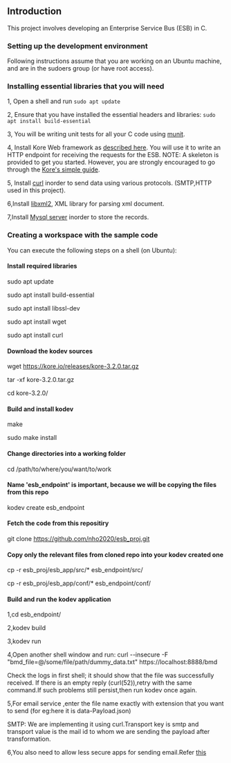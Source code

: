 ## Introduction
This project involves developing an Enterprise Service Bus (ESB) in C. 

### Setting up the development environment
Following instructions assume that you are working on an Ubuntu machine, and are in the sudoers group (or have root access).

### Installing essential libraries that you will need
1, Open a shell and run  `sudo apt update`

2, Ensure that you have installed the essential headers and libraries: `sudo apt install build-essential`

3, You will be writing unit tests for all your C code using [munit](https://nemequ.github.io/munit/).

4, Install Kore Web framework as [described here](https://docs.kore.io/3.3.1/install.html). You will use it to write an HTTP endpoint for receiving the requests for the ESB. NOTE: A skeleton is provided to get you started. However, you are strongly encouraged to go through the [Kore's simple guide](https://docs.kore.io/3.3.1/).


5, Install [curl](https://www.cyberciti.biz/faq/how-to-install-curl-command-on-a-ubuntu-linux/) inorder to send data using various protocols. (SMTP,HTTP used in this project).

6,Install [libxml2](https://askubuntu.com/questions/733169/how-to-install-libxml2-in-ubuntu-15-10), XML library for parsing xml document.

7,Install [Mysql server](https://www.digitalocean.com/community/tutorials/how-to-install-mysql-on-ubuntu-18-04) inorder to store the records.

### Creating a workspace with the sample code
You can execute the following steps on a shell (on Ubuntu):


#### Install required libraries
sudo apt update

sudo apt install build-essential

sudo apt install libssl-dev

sudo apt install wget

sudo apt install curl

#### Download the kodev sources
wget https://kore.io/releases/kore-3.2.0.tar.gz

tar -xf kore-3.2.0.tar.gz

cd kore-3.2.0/

#### Build and install kodev
make

sudo make install

#### Change directories into a working folder
cd /path/to/where/you/want/to/work

#### Name 'esb_endpoint' is important, because we will be copying the files from this repo
kodev create esb_endpoint

#### Fetch the code from this repositiry
git clone https://github.com/nho2020/esb_proj.git

#### Copy only the relevant files from cloned repo into your kodev created one
cp -r esb_proj/esb_app/src/* esb_endpoint/src/

cp -r esb_proj/esb_app/conf/* esb_endpoint/conf/

#### Build and run the kodev application
1,cd esb_endpoint/

2,kodev build

3,kodev run

4,Open another shell window and run: curl --insecure -F "bmd_file=@/some/file/path/dummy_data.txt" https://localhost:8888/bmd

Check the logs in first shell; it should show that the file was successfully received.
If there is an empty reply (curl(52)),retry with the same command.If such problems still persist,then run kodev once again.

5,For email service ,enter the file name exactly with extension that you want to send (for eg:here it is data-Payload.json)

 SMTP: We are implementing it using curl.Transport key is smtp and transport value is the mail id to whom we are sending the payload after transformation.

6,You also need to allow less secure apps for sending email.Refer [this](https://devanswers.co/allow-less-secure-apps-access-gmail-account/)
